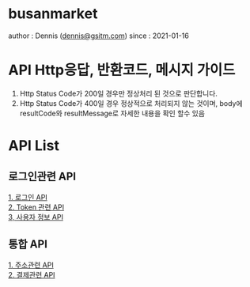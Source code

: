 # busanmarket



author : Dennis (dennis@gsitm.com)
since : 2021-01-16

# API Http응답, 반환코드, 메시지 가이드

1. Http Status Code가 200일 경우만 정상처리 된 것으로 판단합니다.
2. Http Status Code가 400일 경우 정상적으로 처리되지 않는 것이며, body에 resultCode와 resultMessage로 자세한 내용을 확인 할수 있음

# API List

## 로그인관련 API

[1. 로그인 API](./apis/authentication.md)<br/>
[2. Token 관련 API](./apis/token.md)<br/>
[3, 사용자 정보 API](./apis/profile_me.md)

## 통합 API

[1. 주소관련 API](./apis/address.md)<br/>[2. 결제관련 API](./apis/payment.md)